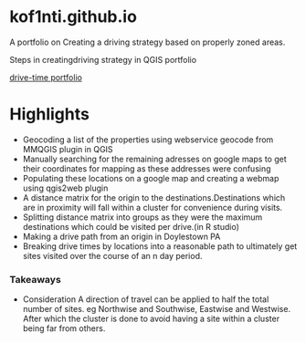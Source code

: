 # kof1nti.github.io
A portfolio on Creating a driving strategy based on properly zoned areas.

Steps in creatingdriving strategy  in QGIS portfolio


[drive-time portfolio](https://kof1nti.github.io/drive-times/)

# Highlights 
- Geocoding a list of the properties using webservice  geocode from MMQGIS plugin in QGIS
- Manually searching for the remaining adresses on google maps to get their coordinates for mapping as these addresses were confusing 
- Populating these locations on a google map and creating a webmap using qgis2web plugin
- A distance matrix for the origin to the destinations.Destinations which are in proximity will fall within a cluster for convenience during visits.
- Splitting distance matrix into groups as they were the maximum destinations which could be visited per drive.(in R studio)
- Making a drive path from an origin in Doylestown PA 
- Breaking drive times by locations into a reasonable path to ultimately get sites visited over the course of an n day period.

 


### Takeaways
- Consideration 
A direction of travel can be applied to half the total number of sites. eg Northwise and Southwise, Eastwise and Westwise.
After which the cluster is done to avoid having a site within a cluster being far from others.